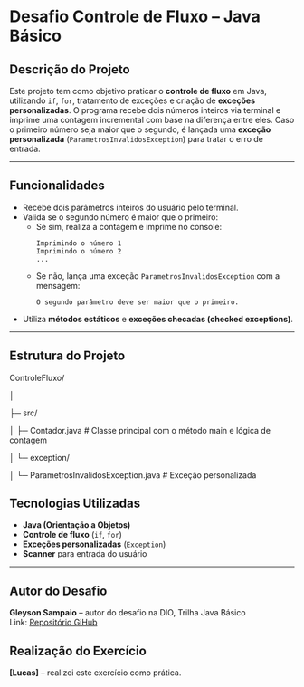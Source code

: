 # Desafio Controle de Fluxo – Java Básico

## Descrição do Projeto
Este projeto tem como objetivo praticar o **controle de fluxo** em Java, utilizando `if`, `for`, tratamento de exceções e criação de **exceções personalizadas**. O programa recebe dois números inteiros via terminal e imprime uma contagem incremental com base na diferença entre eles. Caso o primeiro número seja maior que o segundo, é lançada uma **exceção personalizada** (`ParametrosInvalidosException`) para tratar o erro de entrada.

---

## Funcionalidades
- Recebe dois parâmetros inteiros do usuário pelo terminal.
- Valida se o segundo número é maior que o primeiro:
  - Se sim, realiza a contagem e imprime no console:
    ```
    Imprimindo o número 1
    Imprimindo o número 2
    ...
    ```
  - Se não, lança uma exceção `ParametrosInvalidosException` com a mensagem:
    ```
    O segundo parâmetro deve ser maior que o primeiro.
    ```
- Utiliza **métodos estáticos** e **exceções checadas (checked exceptions)**.

---

## Estrutura do Projeto
ControleFluxo/

│

├─ src/

│ ├─ Contador.java # Classe principal com o método main e lógica de contagem

│ └─ exception/

│ └─ ParametrosInvalidosException.java # Exceção personalizada

## Tecnologias Utilizadas
- **Java (Orientação a Objetos)**
- **Controle de fluxo** (`if`, `for`)
- **Exceções personalizadas** (`Exception`)
- **Scanner** para entrada do usuário

---

## Autor do Desafio
**Gleyson Sampaio** – autor do desafio na DIO, Trilha Java Básico  
Link: [Repositório GiHub](https://github.com/digitalinnovationone/trilha-java-basico/tree/main/desafios/controle-fluxo)

## Realização do Exercício
**[Lucas]** – realizei este exercício como prática.




